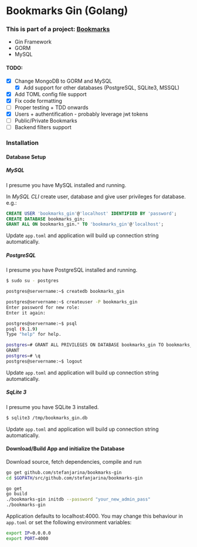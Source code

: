 # Bookmarks Gin (Golang)

### This is part of a project: [Bookmarks](https://github.com/stefanjarina/bookmarks)

* Gin Framework
* GORM
* MySQL

#### TODO:
- [x] Change MongoDB to GORM and MySQL
  - [x] Add support for other databases (PostgreSQL, SQLite3, MSSQL)
- [x] Add TOML config file support
- [x] Fix code formatting
- [ ] Proper testing + TDD onwards
- [x] Users + authentification - probably leverage jwt tokens
- [ ] Public/Private Bookmarks
- [ ] Backend filters support

### Installation

#### Database Setup

##### MySQL
I presume you have MySQL installed and running.

In *MySQL CLI* create user, database and give user privileges for database.
e.g.:
```sql
CREATE USER 'bookmarks_gin'@'localhost' IDENTIFIED BY 'password';
CREATE DATABASE bookmarks_gin;
GRANT ALL ON bookmarks_gin.* TO 'bookmarks_gin'@'localhost';
```

Update `app.toml` and application will build up connection string automatically.

##### PostgreSQL
I presume you have PostgreSQL installed and running.

```bash
$ sudo su - postgres

postgres@servername:~$ createdb bookmarks_gin

postgres@servername:~$ createuser -P bookmarks_gin
Enter password for new role: 
Enter it again: 

postgres@servername:~$ psql
psql (9.1.9)
Type "help" for help.

postgres=# GRANT ALL PRIVILEGES ON DATABASE bookmarks_gin TO bookmarks_gin;
GRANT
postgres=# \q
postgres@servername:~$ logout
```

Update `app.toml` and application will build up connection string automatically.

##### SqLite 3
I presume you have SQLite 3 installed.

```bash
$ sqlite3 /tmp/bookmarks_gin.db
```

Update `app.toml` and application will build up connection string automatically.

#### Download/Build App and initialize the Database
Download source, fetch dependencies, compile and run
```bash
go get github.com/stefanjarina/bookmarks-gin
cd $GOPATH/src/github.com/stefanjarina/bookmarks-gin

go get
go build
./bookmarks-gin initdb --password "your_new_admin_pass"
./bookmarks-gin
```

Application defaults to localhost:4000. You may change this behaviour in `app.toml` or set the following environment variables:
```bash
export IP=0.0.0.0
export PORT=4000
```